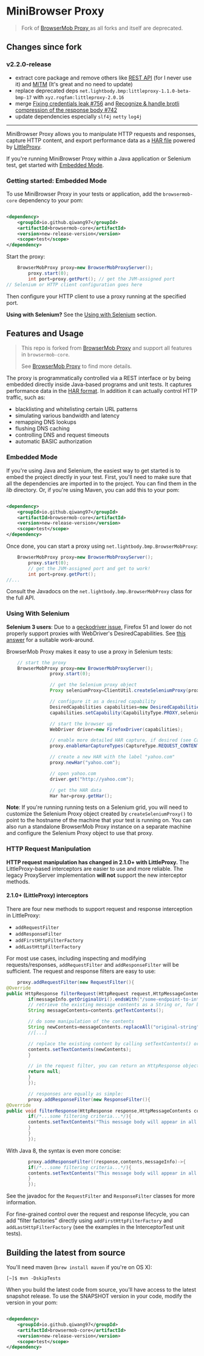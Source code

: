 # MiniBrowser Proxy

> Fork of [BrowserMob Proxy ](https://github.com/LittleProxy/LittleProxy) as all forks and itself are deprecated.

## Changes since fork
### v2.2.0-release

- extract core package and remove others like [REST API](https://github.com/lightbody/browsermob-proxy#rest-api) (for I
  never use it) and [MITM](https://github.com/lightbody/browsermob-proxy#ssl-support) (It's great and no need to update)
- replace deprecated deps `net.lightbody.bmp:littleproxy-1.1.0-beta-bmp-17` with `xyz.rogfam:littleproxy-2.0.16`
- merge [Fixing credentials leak #756](https://github.com/lightbody/browsermob-proxy/pull/756)
  and [Recognize & handle brotli compression of the response body #742](https://github.com/lightbody/browsermob-proxy/pull/742)
- update dependencies especially `slf4j`  `netty` `log4j`

-----------------------------

MiniBrowser Proxy allows you to manipulate HTTP requests and responses, capture HTTP content, and export performance
data
as a [HAR file](http://www.softwareishard.com/blog/har-12-spec/) powered
by [LittleProxy](https://github.com/LittleProxy/LittleProxy).

If you're running MiniBrowser Proxy within a Java application or Selenium test, get started
with [Embedded Mode](#getting-started-embedded-mode).

### Getting started: Embedded Mode

To use MiniBrowser Proxy in your tests or application, add the `browsermob-core` dependency to your pom:

```xml

<dependency>
    <groupId>io.github.qiwang97</groupId>
    <artifactId>browsermob-core</artifactId>
    <version>new-release-version</version>
    <scope>test</scope>
</dependency>
```

Start the proxy:

```java
    BrowserMobProxy proxy=new BrowserMobProxyServer();
		proxy.start(0);
		int port=proxy.getPort(); // get the JVM-assigned port
// Selenium or HTTP client configuration goes here
```

Then configure your HTTP client to use a proxy running at the specified port.

**Using with Selenium?** See the [Using with Selenium](#using-with-selenium) section.

## Features and Usage

> This repo is forked from [BrowserMob Proxy](https://github.com/lightbody/browsermob-proxy) and support all features
> in `browsermob-core`.
>
> See [BrowserMob Proxy](https://github.com/lightbody/browsermob-proxy) to find more details.

The proxy is programmatically controlled via a REST interface or by being embedded directly inside Java-based programs
and unit tests. It captures performance data in
the [HAR format](http://groups.google.com/group/http-archive-specification). In addition it can actually control HTTP
traffic, such as:

- blacklisting and whitelisting certain URL patterns
- simulating various bandwidth and latency
- remapping DNS lookups
- flushing DNS caching
- controlling DNS and request timeouts
- automatic BASIC authorization

### Embedded Mode

If you're using Java and Selenium, the easiest way to get started is to embed the project directly in your test. First,
you'll need to make sure that all the dependencies are imported in to the project. You can find them in the *lib*
directory. Or, if you're using Maven, you can add this to your pom:

```xml

<dependency>
    <groupId>io.github.qiwang97</groupId>
    <artifactId>browsermob-core</artifactId>
    <version>new-release-version</version>
    <scope>test</scope>
</dependency>
```

Once done, you can start a proxy using `net.lightbody.bmp.BrowserMobProxy`:

```java
    BrowserMobProxy proxy=new BrowserMobProxyServer();
		proxy.start(0);
		// get the JVM-assigned port and get to work!
		int port=proxy.getPort();
//...
```

Consult the Javadocs on the `net.lightbody.bmp.BrowserMobProxy` class for the full API.

### Using With Selenium

**Selenium 3 users**: Due to a [geckodriver issue](https://github.com/mozilla/geckodriver/issues/97), Firefox 51 and
lower do not properly support proxies with WebDriver's DesiredCapabilities.
See [this answer](http://stackoverflow.com/a/41373808/4256475) for a suitable work-around.

BrowserMob Proxy makes it easy to use a proxy in Selenium tests:

```java
    // start the proxy
    BrowserMobProxy proxy=new BrowserMobProxyServer();
				proxy.start(0);

				// get the Selenium proxy object
				Proxy seleniumProxy=ClientUtil.createSeleniumProxy(proxy);

				// configure it as a desired capability
				DesiredCapabilities capabilities=new DesiredCapabilities();
				capabilities.setCapability(CapabilityType.PROXY,seleniumProxy);

				// start the browser up
				WebDriver driver=new FirefoxDriver(capabilities);

				// enable more detailed HAR capture, if desired (see CaptureType for the complete list)
				proxy.enableHarCaptureTypes(CaptureType.REQUEST_CONTENT,CaptureType.RESPONSE_CONTENT);

				// create a new HAR with the label "yahoo.com"
				proxy.newHar("yahoo.com");

				// open yahoo.com
				driver.get("http://yahoo.com");

				// get the HAR data
				Har har=proxy.getHar();
```

**Note**: If you're running running tests on a Selenium grid, you will need to customize the Selenium Proxy object
created by `createSeleniumProxy()` to point to the hostname of the machine that your test is running on. You can also
run a standalone
BrowserMob Proxy instance on a separate machine and configure the Selenium Proxy object to use that proxy.

### HTTP Request Manipulation

**HTTP request manipulation has changed in 2.1.0+ with LittleProxy.** The LittleProxy-based interceptors are easier to
use and more reliable. The legacy ProxyServer implementation **will not** support the new interceptor methods.

#### 2.1.0+ (LittleProxy) interceptors

There are four new methods to support request and response interception in LittleProxy:

- `addRequestFilter`
- `addResponseFilter`
- `addFirstHttpFilterFactory`
- `addLastHttpFilterFactory`

For most use cases, including inspecting and modifying requests/responses, `addRequestFilter` and `addResponseFilter`
will be sufficient. The request and response filters are easy to use:

```java
    proxy.addRequestFilter(new RequestFilter(){
@Override
public HttpResponse filterRequest(HttpRequest request,HttpMessageContents contents,HttpMessageInfo messageInfo){
		if(messageInfo.getOriginalUri().endsWith("/some-endpoint-to-intercept")){
		// retrieve the existing message contents as a String or, for binary contents, as a byte[]
		String messageContents=contents.getTextContents();

		// do some manipulation of the contents
		String newContents=messageContents.replaceAll("original-string","my-modified-string");
		//[...]

		// replace the existing content by calling setTextContents() or setBinaryContents()
		contents.setTextContents(newContents);
		}

		// in the request filter, you can return an HttpResponse object to "short-circuit" the request
		return null;
		}
		});

		// responses are equally as simple:
		proxy.addResponseFilter(new ResponseFilter(){
@Override
public void filterResponse(HttpResponse response,HttpMessageContents contents,HttpMessageInfo messageInfo){
		if(/*...some filtering criteria...*/){
		contents.setTextContents("This message body will appear in all responses!");
		}
		}
		});
```

With Java 8, the syntax is even more concise:

```java
        proxy.addResponseFilter((response,contents,messageInfo)->{
		if(/*...some filtering criteria...*/){
		contents.setTextContents("This message body will appear in all responses!");
		}
		});
```

See the javadoc for the `RequestFilter` and `ResponseFilter` classes for more information.

For fine-grained control over the request and response lifecycle, you can add "filter factories" directly
using `addFirstHttpFilterFactory` and `addLastHttpFilterFactory` (see the examples in the InterceptorTest unit tests).

## Building the latest from source

You'll need maven (`brew install maven` if you're on OS X):

    [~]$ mvn -DskipTests

When you build the latest code from source, you'll have access to the latest snapshot release. To use the SNAPSHOT
version in your code, modify the version in your pom:

```xml

<dependency>
    <groupId>io.github.qiwang97</groupId>
    <artifactId>browsermob-core</artifactId>
    <version>new-release-version</version>
    <scope>test</scope>
</dependency>
```
